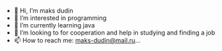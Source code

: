 - 👋 Hi, I’m maks dudin
- 👀 I’m interested in programming
- 🌱 I’m currently learning java
- 💞️ I’m looking to for cooperation and help in studying and finding a job
- 📫 How to reach me: maks-dudin@mail.ru...

<!---
maksdudin/maksdudin is a ✨ special ✨ repository because its `README.md` (this file) appears on your GitHub profile.
You can click the Preview link to take a look at your changes.
--->
